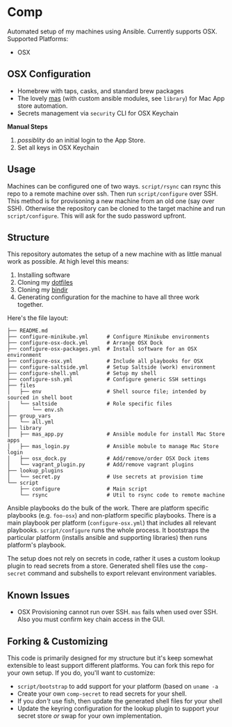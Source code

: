 # Comp

Automated setup of my machines using Ansible. Currently supports OSX.
Supported Platforms:

* OSX

## OSX Configuration

* Homebrew with taps, casks, and standard brew packages
* The lovely [mas][] (with custom ansible modules, see `library`) for
  Mac App store automation.
* Secrets management via `security` CLI for OSX Keychain

**Manual Steps**

1. _possiblity_ do an initial login to the App Store.
1. Set all keys in OSX Keychain

## Usage

Machines can be configured one of two ways. `script/rsync` can rsync
this repo to a remote machine over ssh. Then run `script/configure`
over SSH. This method is for provisoning a new machine from an old one
(say over SSH). Otherwise the repository can be cloned to the target
machine and run `script/configure`. This will ask for the sudo
password upfront.

## Structure

This repository automates the setup of a new machine with as little
manual work as possible. At high level this means:

1. Installing software
1. Cloning my [dotfiles][]
1. Cloning my [bindir][]
1. Generating configuration for the machine to have all three work
   together.

Here's the file layout:

```
├── README.md
├── configure-minikube.yml      # Configure Minikube environments
├── configure-osx-dock.yml      # Arrange OSX Dock
├── configure-osx-packages.yml  # Install software for an OSX environment
├── configure-osx.yml           # Include all playbooks for OSX
├── configure-saltside.yml      # Setup Saltside (work) environment
├── configure-shell.yml         # Setup my shell
├── configure-ssh.yml           # Configure generic SSH settings
├── files
│   ├── env                     # Shell source file; intended by sourced in shell boot
│   └── saltside                # Role specific files
│       └── env.sh
├── group_vars
│   └── all.yml
├── library
│   ├── mas_app.py              # Ansible module for install Mac Store apps
│   ├── mas_login.py            # Ansible mobule to manage Mac Store login
│   ├── osx_dock.py             # Add/remove/order OSX Dock items
│   └── vagrant_plugin.py       # Add/remove vagrant plugins
├── lookup_plugins
│   └── secret.py               # Use secrets at provision time
└── script
    ├── configure               # Main script
    └── rsync                   # Util to rsync code to remote machine
```

Ansible playbooks do the bulk of the work. There are platform specific
playbooks (e.g. `foo-osx`) and non-platform specific playbooks. There
is a main playbook per platform (`configure-osx.yml`) that includes
all relevant playbooks. `script/configure` runs the whole process. It
bootstraps the particular platform (installs ansible and supporting
libraries) then runs platform's playbook.

The setup does not rely on secrets in code, rather it uses a custom
lookup plugin to read secrets from a store. Generated shell files use
the `comp-secret` command and subshells to export relevant environment
variables.

## Known Issues

* OSX Provisioning cannot run over SSH. `mas` fails when used over
  SSH. Also you must confirm key chain access in the GUI.

## Forking & Customizing

This code is primarily designed for my structure but it's keep
somewhat extensible to least support different platforms. You can fork
this repo for your own setup. If you do, you'll want to customize:

* `script/bootstrap` to add support for your platform (based on
  `uname -a`
* Create your own `comp-secret` to read secrets for your shell.
* If you _don't_ use fish, then update the generated shell files for
  your shell
* Update the keyring configuration for the lookup plugin to support
  your secret store _or_ swap for your own implementation.

[dotfiles]: https://github.com/ahawkins/dotfiles
[bindir]: https://github.com/ahawkins/bindir
[mas]: https://github.com/mas-cli/mas
